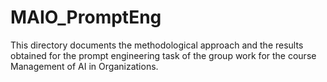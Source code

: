 # MAIO_PromptEng
This directory documents the methodological approach and the results obtained for the prompt engineering task of the group work for the course Management of AI in Organizations.
